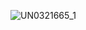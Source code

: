 ![UN0321665_1](https://user-images.githubusercontent.com/2243778/176429048-9a7e8113-5853-4103-a4b5-361c79d87bd4.jpg)

